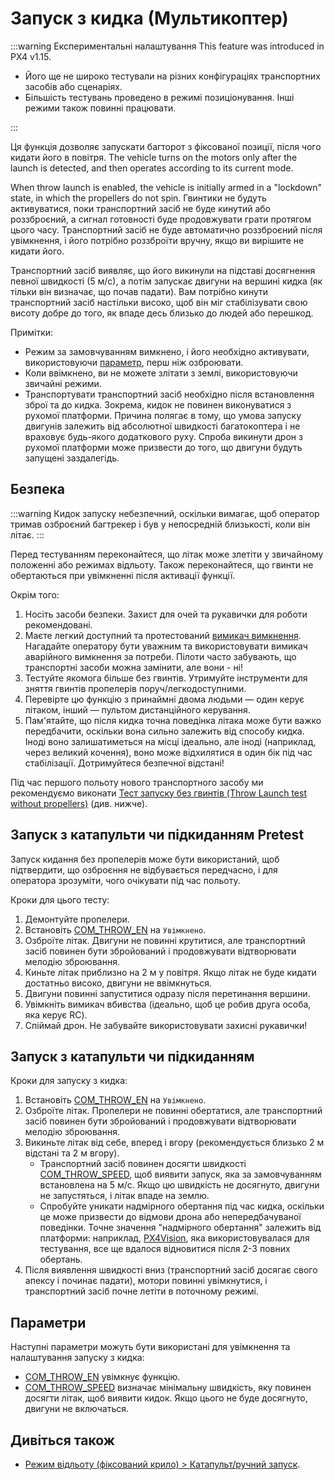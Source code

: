 # Запуск з кидка (Мультикоптер)

<Badge type="tip" text="PX4 v1.15" /> <Badge type="warning" text="Experimental" />

:::warning
Експериментальні налаштування
This feature was introduced in PX4 v1.15.

- Його ще не широко тестували на різних конфігураціях транспортних засобів або сценаріях.
- Більшість тестувань проведено в режимі позиціонування.
  Інші режими також повинні працювати.

:::

Ця функція дозволяє запускати багторот з фіксованої позиції, після чого кидати його в повітря.
The vehicle turns on the motors only after the launch is detected, and then operates according to its current mode.

When throw launch is enabled, the vehicle is initially armed in a "lockdown" state, in which the propellers do not spin.
Гвинтики не будуть активуватися, поки транспортний засіб не буде кинутий або роззброєний, а сигнал готовності буде продовжувати грати протягом цього часу.
Транспортний засіб не буде автоматично роззброєний після увімкнення, і його потрібно роззброїти вручну, якщо ви вирішите не кидати його.

Транспортний засіб виявляє, що його викинули на підставі досягнення певної швидкості (5 м/с), а потім запускає двигуни на вершині кидка (як тільки він визначає, що почав падати).
Вам потрібно кинути транспортний засіб настільки високо, щоб він міг стабілізувати свою висоту добре до того, як впаде десь близько до людей або перешкод.

Примітки:

- Режим за замовчуванням вимкнено, і його необхідно активувати, використовуючи [параметр](#parameters), перш ніж озброювати.
- Коли ввімкнено, ви не можете злітати з землі, використовуючи звичайні режими.
- Транспортувати транспортний засіб необхідно після встановлення зброї та до кидка.
  Зокрема, кидок не повинен виконуватися з рухомої платформи.
  Причина полягає в тому, що умова запуску двигунів залежить від абсолютної швидкості багатокоптера і не враховує будь-якого додаткового руху.
  Спроба викинути дрон з рухомої платформи може призвести до того, що двигуни будуть запущені заздалегідь.

## Безпека

:::warning
Кидок запуску небезпечний, оскільки вимагає, щоб оператор тримав озброєний багтрекер і був у непосредній близькості, коли він літає.
:::

Перед тестуванням переконайтеся, що літак може злетіти у звичайному положенні або режимах відльоту.
Також переконайтеся, що гвинти не обертаються при увімкненні після активації функції.

Окрім того:

1. Носіть засоби безпеки.
   Захист для очей та рукавички для роботи рекомендовані.
2. Маєте легкий доступний та протестований [вимикач вимкнення](../config/safety.md#kill-switch).
   Нагадайте оператору бути уважним та використовувати вимикач аварійного вимкнення за потреби.
   Пілоти часто забувають, що транспортні засоби можна замінити, але вони - ні!
3. Тестуйте якомога більше без гвинтів.
   Утримуйте інструменти для зняття гвинтів пропелерів поруч/легкодоступними.
4. Перевірте цю функцію з принаймні двома людьми — один керує літаком, інший — пультом дистанційного керування.
5. Пам'ятайте, що після кидка точна поведінка літака може бути важко передбачити, оскільки вона сильно залежить від способу кидка.
   Іноді воно залишатиметься на місці ідеально, але іноді (наприклад, через великий кочення), воно може відхилятися в один бік під час стабілізації.
   Дотримуйтеся безпечної відстані!

Під час першого польоту нового транспортного засобу ми рекомендуємо виконати [Тест запуску без гвинтів (Throw Launch test without propellers)](#throw-launch-pretest) (див. нижче).

## Запуск з катапульти чи підкиданням Pretest

Запуск кидання без пропелерів може бути використаний, щоб підтвердити, що озброєння не відбувається передчасно, і для оператора зрозуміти, чого очікувати під час польоту.

Кроки для цього тесту:

1. Демонтуйте пропелери.
2. Встановіть [COM_THROW_EN](../advanced_config/parameter_reference.md#COM_THROW_EN) на `Увімкнено`.
3. Озброїте літак.
   Двигуни не повинні крутитися, але транспортний засіб повинен бути збройований і продовжувати відтворювати мелодію зброювання.
4. Киньте літак приблизно на 2 м у повітря.
   Якщо літак не буде кидати достатньо високо, двигуни не ввімкнуться.
5. Двигуни повинні запуститися одразу після перетинання вершини.
6. Увімкніть вимикач вбивства (ідеально, щоб це робив друга особа, яка керує RC).
7. Спіймай дрон.
   Не забувайте використовувати захисні рукавички!

## Запуск з катапульти чи підкиданням

Кроки для запуску з кидка:

1. Встановіть [COM_THROW_EN](../advanced_config/parameter_reference.md#COM_THROW_EN) на `Увімкнено`.
2. Озброїте літак.
   Пропелери не повинні обертатися, але транспортний засіб повинен бути збройований і продовжувати відтворювати мелодію зброювання.
3. Викиньте літак від себе, вперед і вгору (рекомендується близько 2 м відстані та 2 м вгору).
   - Транспортний засіб повинен досягти швидкості [COM_THROW_SPEED](../advanced_config/parameter_reference.md#COM_THROW_SPEED), щоб виявити запуск, яка за замовчуванням встановлена на 5 м/с.
     Якщо цю швидкість не досягнуто, двигуни не запустяться, і літак впаде на землю.
   - Спробуйте уникати надмірного обертання під час кидка, оскільки це може призвести до відмови дрона або непередбачуваної поведінки.
     Точне значення "надмірного обертання" залежить від платформи: наприклад, [PX4Vision](../complete_vehicles_mc/px4_vision_kit.md), яка використовувалася для тестування, все ще вдалося відновитися після 2-3 повних обертань.
4. Після виявлення швидкості вниз (транспортний засіб досягає свого апексу і починає падати), мотори повинні увімкнутися, і транспортний засіб почне летіти в поточному режимі.

## Параметри

Наступні параметри можуть бути використані для увімкнення та налаштування запуску з кидка:

- [COM_THROW_EN](../advanced_config/parameter_reference.md#COM_THROW_EN) увімкнує функцію.
- [COM_THROW_SPEED](../advanced_config/parameter_reference.md#COM_THROW_SPEED) визначає мінімальну швидкість, яку повинен досягти літак, щоб виявити кидок.
  Якщо цього не буде досягнуто, двигуни не включаться.

## Дивіться також

- [Режим відльоту (фіксований крило) > Катапульт/ручний запуск](../flight_modes_fw/takeoff.md#catapult-hand-launch).

<!--
Notes:
https://github.com/PX4/PX4-Autopilot/pull/23822
https://github.com/PX4/PX4-Autopilot/blob/371a99c3221dd09dce0b218c45df405188d96cfd/src/modules/commander/Commander.cpp#L1894-L1896 - lockdown setting
-->
